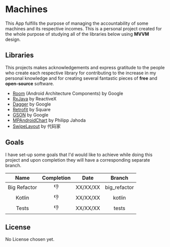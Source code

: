 # Machines
This App fulfills the purpose of managing the accountability of some machines and its respective incomes.
This is a personal project created for the whole purpose of studying all of the libraries below using **MVVM** design.

## Libraries
This projects makes acknowledgements and express gratitude to the people who create each respective library for contributing to
the increase in my personal knowledge and for creating several fantastic pieces of **free** and **open-source** software.

- [Room](https://developer.android.com/topic/libraries/architecture/room.html) (Android Architecture Components) by Google
- [RxJava](https://github.com/ReactiveX/RxJava) by ReactiveX
- [Dagger](https://github.com/google/dagger) by Google
- [Retrofit](https://github.com/square/retrofit) by Square
- [GSON](https://github.com/google/gson) by Google
- [MPAndroidChart](https://github.com/PhilJay/MPAndroidChart) by Philipp Jahoda
- [SwipeLayout](https://github.com/daimajia/AndroidSwipeLayout) by 代码家

## Goals
I have set-up some goals that I'd would like to achieve while doing this project and upon completion they will have a corresponding
separate branch.

|     Name     | Completion |   Date   |    Branch    |
|:------------:|:----------:|:--------:|:------------:|
| Big Refactor |    :-1:    | XX/XX/XX | big_refactor |
|    Kotlin    |    :-1:    | XX/XX/XX |    kotlin    |
|     Tests    |    :-1:    | XX/XX/XX |     tests    |

## License
No License chosen yet.